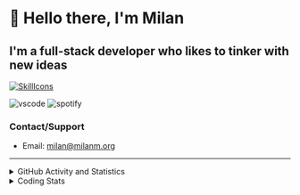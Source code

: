 # 👋 Hello there, I'm Milan
## I'm a full-stack developer who likes to tinker with new ideas
[![SkillIcons](https://skillicons.dev/icons?i=js,ts,nextjs,tailwind,html,go,bash,git,nginx,prisma,kubernetes,docker,linux)](https://skillicons.dev)

![vscode](https://nocache.advaith.workers.dev?url=https://img.shields.io/endpoint?url=https://dev.discordprofiles.me/api/badge/vscode/423203831971708958)
![spotify](https://nocache.advaith.workers.dev?url=https://img.shields.io/endpoint?url=https://dev.discordprofiles.me/api/badge/spotify/423203831971708958)

### Contact/Support

- Email: [milan@milanm.org](mailto:milan@milanm.org)
 
---
 
<details>
  <summary>GitHub Activity and Statistics</summary>
  <img src="/github-metrics.svg" />
</details>
<details>
  <summary>Coding Stats</summary>
  <!--START_SECTION:waka-->

```txt
TypeScript     1 hr 23 mins    ████████████████▒░░░░░░░░   65.14 %
YAML           23 mins         ████▓░░░░░░░░░░░░░░░░░░░░   18.16 %
JSON           12 mins         ██▓░░░░░░░░░░░░░░░░░░░░░░   10.08 %
Text           4 mins          ▓░░░░░░░░░░░░░░░░░░░░░░░░   03.22 %
Bash           1 min           ▒░░░░░░░░░░░░░░░░░░░░░░░░   01.10 %
```

<!--END_SECTION:waka-->
</details>
